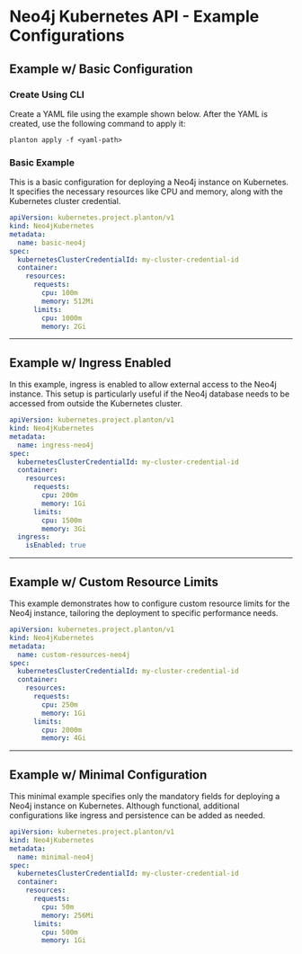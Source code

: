 # Neo4j Kubernetes API - Example Configurations

## Example w/ Basic Configuration

### Create Using CLI

Create a YAML file using the example shown below. After the YAML is created, use the following command to apply it:

```shell
planton apply -f <yaml-path>
```

### Basic Example

This is a basic configuration for deploying a Neo4j instance on Kubernetes. It specifies the necessary resources like CPU and memory, along with the Kubernetes cluster credential.

```yaml
apiVersion: kubernetes.project.planton/v1
kind: Neo4jKubernetes
metadata:
  name: basic-neo4j
spec:
  kubernetesClusterCredentialId: my-cluster-credential-id
  container:
    resources:
      requests:
        cpu: 100m
        memory: 512Mi
      limits:
        cpu: 1000m
        memory: 2Gi
```

---

## Example w/ Ingress Enabled

In this example, ingress is enabled to allow external access to the Neo4j instance. This setup is particularly useful if the Neo4j database needs to be accessed from outside the Kubernetes cluster.

```yaml
apiVersion: kubernetes.project.planton/v1
kind: Neo4jKubernetes
metadata:
  name: ingress-neo4j
spec:
  kubernetesClusterCredentialId: my-cluster-credential-id
  container:
    resources:
      requests:
        cpu: 200m
        memory: 1Gi
      limits:
        cpu: 1500m
        memory: 3Gi
  ingress:
    isEnabled: true
```

---

## Example w/ Custom Resource Limits

This example demonstrates how to configure custom resource limits for the Neo4j instance, tailoring the deployment to specific performance needs.

```yaml
apiVersion: kubernetes.project.planton/v1
kind: Neo4jKubernetes
metadata:
  name: custom-resources-neo4j
spec:
  kubernetesClusterCredentialId: my-cluster-credential-id
  container:
    resources:
      requests:
        cpu: 250m
        memory: 1Gi
      limits:
        cpu: 2000m
        memory: 4Gi
```

---

## Example w/ Minimal Configuration

This minimal example specifies only the mandatory fields for deploying a Neo4j instance on Kubernetes. Although functional, additional configurations like ingress and persistence can be added as needed.

```yaml
apiVersion: kubernetes.project.planton/v1
kind: Neo4jKubernetes
metadata:
  name: minimal-neo4j
spec:
  kubernetesClusterCredentialId: my-cluster-credential-id
  container:
    resources:
      requests:
        cpu: 50m
        memory: 256Mi
      limits:
        cpu: 500m
        memory: 1Gi
```
